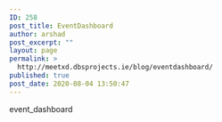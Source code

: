 ```yaml
---
ID: 258
post_title: EventDashboard
author: arshad
post_excerpt: ""
layout: page
permalink: >
  http://meetxd.dbsprojects.ie/blog/eventdashboard/
published: true
post_date: 2020-08-04 13:50:47
---
```

<!-- wp:shortcode -->
event_dashboard
<!-- /wp:shortcode -->

<!-- wp:paragraph -->
<p></p>
<!-- /wp:paragraph -->